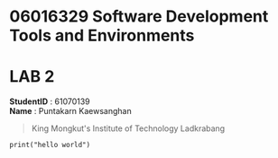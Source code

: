 # 06016329 Software Development Tools and Environments

# LAB 2

**StudentID** : 61070139 <br>
**Name** : Puntakarn Kaewsanghan

> King Mongkut's Institute of Technology Ladkrabang

```print("hello world")```
